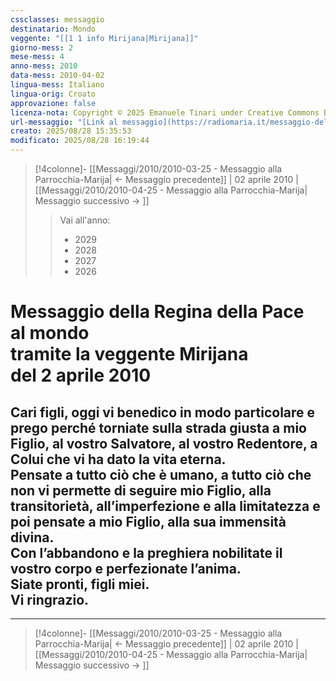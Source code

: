 ```yaml
---
cssclasses: messaggio
destinatario: Mondo
veggente: "[[1 1 info Mirijana|Mirijana]]"
giorno-mess: 2
mese-mess: 4
anno-mess: 2010
data-mess: 2010-04-02
lingua-mess: Italiano
lingua-orig: Croato
approvazione: false
licenza-nota: Copyright © 2025 Emanuele Tinari under Creative Commons BY-NC-SA 4.0 https://creativecommons.org/licenses/by-nc-sa/4.0/
url-messaggio: "[Link al messaggio](https://radiomaria.it/messaggio-del-2-aprile-2010/)"
creato: 2025/08/28 15:35:53
modificato: 2025/08/28 16:19:44
---
```


> [!4colonne]- [[Messaggi/2010/2010-03-25 - Messaggio alla Parrocchia-Marija| ← Messaggio precedente]] | 02 aprile 2010 | [[Messaggi/2010/2010-04-25 - Messaggio alla Parrocchia-Marija| Messaggio successivo → ]]
>> <span class="verde">Vai all'anno:</span>
>> - 2029
>> - 2028
>> - 2027
>> - 2026
>

# Messaggio della Regina della Pace<br>al mondo<br>tramite la veggente Mirijana<br>del 2 aprile 2010

## Cari figli, oggi vi benedico in modo particolare e prego perché torniate sulla strada giusta a mio Figlio, al vostro Salvatore, al vostro Redentore, a Colui che vi ha dato la vita eterna.<br>Pensate a tutto ciò che è umano, a tutto ciò che non vi permette di seguire mio Figlio, alla transitorietà, all’imperfezione e alla limitatezza e poi pensate a mio Figlio, alla sua immensità divina.<br>Con l’abbandono e la preghiera nobilitate il vostro corpo e perfezionate l’anima.<br>Siate pronti, figli miei.<br>Vi ringrazio.

***

> [!4colonne]- [[Messaggi/2010/2010-03-25 - Messaggio alla Parrocchia-Marija| ← Messaggio precedente]] | 02 aprile 2010 | [[Messaggi/2010/2010-04-25 - Messaggio alla Parrocchia-Marija| Messaggio successivo → ]]
